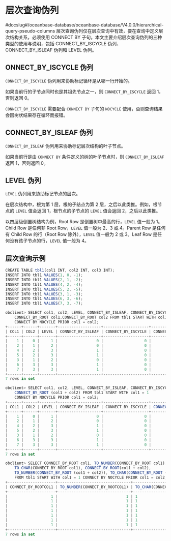 层次查询伪列 
===========================
#docslug#/oceanbase-database/oceanbase-database/V4.0.0/hierarchical-query-pseudo-columns
层次查询伪列仅在层次查询中有效，要在查询中定义层次结构关系，必须使用 CONNECT BY 子句。本文主要介绍层次查询伪列的三种类型的使用与说明，包括 CONNECT_BY_ISCYCLE 伪列、CONNECT_BY_ISLEAF 伪列和 LEVEL 伪列。

ONNECT_BY_ISCYCLE 伪列 
-----------------------------------------

`CONNECT_BY_ISCYCLE` 伪列用来协助标记循环是从哪一行开始的。

如果当前行的子节点同时也是其祖先节点之一，则 `CONNECT_BY_ISCYCLE` 返回 1，否则返回 0。

`CONNECT_BY_ISCYCLE` 需要配合 `CONNECT BY` 子句的 `NOCYCLE` 使用，否则查询结果会因树状结果存在循环而报错。

CONNECT_BY_ISLEAF 伪列 
-----------------------------------------

`CONNECT_BY_ISLEAF` 伪列用来协助标记层次结构的叶子节点。

如果当前行是由 `CONNECT BY` 条件定义的树的叶子节点时，则 `CONNECT_BY_ISLEAF` 返回 1，否则返回 0。

LEVEL 伪列 
-----------------------------

`LEVEL` 伪列用来协助标记节点的层次。

在层次结构中，根为第 1 层，根的子结点为第 2 层，之后以此类推。例如，根节点的 `LEVEL` 值会返回 1，根节点的子节点的 `LEVEL` 值会返回 2，之后以此类推。

以四层级倒置树结构为例，Root Row 是倒置树中最高的行，`LEVEL` 值一般为 1。Child Row 是任何非 Root Row，`LEVEL` 值一般为 2、3 或 4。Parent Row 是任何有 Child Row 的行（Root Row 除外），`LEVEL` 值一般为 2 或 3。Leaf Row 是任何没有孩子节点的行，`LEVEL` 值一般为 4。

层次查询示例 
---------------------------

```javascript
CREATE TABLE tbl1(col1 INT, col2 INT, col3 INT);
INSERT INTO tbl1 VALUES(1, 0, -1);
INSERT INTO tbl1 VALUES(2, 1, -2);
INSERT INTO tbl1 VALUES(4, 2, -4);
INSERT INTO tbl1 VALUES(5, 2, -5);
INSERT INTO tbl1 VALUES(3, 1, -3);
INSERT INTO tbl1 VALUES(6, 3, -6);
INSERT INTO tbl1 VALUES(7, 3, -7);

obclient> SELECT col1, col2, LEVEL, CONNECT_BY_ISLEAF, CONNECT_BY_ISCYCLE, 
    CONNECT_BY_ROOT col1,CONNECT_BY_ROOT col2 FROM tbl1 START WITH col1 = 1 
    CONNECT BY NOCYCLE PRIOR col1 = col2;
+------+------+-------+-------------------+--------------------+---------------------+---------------------+
| COL1 | COL2 | LEVEL | CONNECT_BY_ISLEAF | CONNECT_BY_ISCYCLE | CONNECT_BY_ROOTCOL1 | CONNECT_BY_ROOTCOL2 |
+------+------+-------+-------------------+--------------------+---------------------+---------------------+
|    1 |    0 |     1 |                 0 |                  0 |                   1 |                   0 |
|    2 |    1 |     2 |                 0 |                  0 |                   1 |                   0 |
|    4 |    2 |     3 |                 1 |                  0 |                   1 |                   0 |
|    5 |    2 |     3 |                 1 |                  0 |                   1 |                   0 |
|    3 |    1 |     2 |                 0 |                  0 |                   1 |                   0 |
|    6 |    3 |     3 |                 1 |                  0 |                   1 |                   0 |
|    7 |    3 |     3 |                 1 |                  0 |                   1 |                   0 |
+------+------+-------+-------------------+--------------------+---------------------+---------------------+
7 rows in set

obclient> SELECT col1, col2, LEVEL, CONNECT_BY_ISLEAF, CONNECT_BY_ISCYCLE, 
    CONNECT_BY_ROOT (col1 + col2) FROM tbl1 START WITH col1 = 1 
    CONNECT BY NOCYCLE PRIOR col1 = col2;
+------+------+-------+-------------------+--------------------+----------------------------+
| COL1 | COL2 | LEVEL | CONNECT_BY_ISLEAF | CONNECT_BY_ISCYCLE | CONNECT_BY_ROOT(COL1+COL2) |
+------+------+-------+-------------------+--------------------+----------------------------+
|    1 |    0 |     1 |                 0 |                  0 |                          1 |
|    2 |    1 |     2 |                 0 |                  0 |                          1 |
|    4 |    2 |     3 |                 1 |                  0 |                          1 |
|    5 |    2 |     3 |                 1 |                  0 |                          1 |
|    3 |    1 |     2 |                 0 |                  0 |                          1 |
|    6 |    3 |     3 |                 1 |                  0 |                          1 |
|    7 |    3 |     3 |                 1 |                  0 |                          1 |
+------+------+-------+-------------------+--------------------+----------------------------+
7 rows in set

obclient> SELECT CONNECT_BY_ROOT col1, TO_NUMBER(CONNECT_BY_ROOT col1), 
    TO_CHAR(CONNECT_BY_ROOT col1), CONNECT_BY_ROOT(col1 + col2),
    TO_NUMBER(CONNECT_BY_ROOT (col1 + col2)), TO_CHAR(CONNECT_BY_ROOT (col1 + col2))
    FROM tbl1 START WITH col1 = 1 CONNECT BY NOCYCLE PRIOR col1 = col2;
+---------------------+--------------------------------+------------------------------+----------------------------+---------------------------------------+-------------------------------------+
| CONNECT_BY_ROOTCOL1 | TO_NUMBER(CONNECT_BY_ROOTCOL1) | TO_CHAR(CONNECT_BY_ROOTCOL1) | CONNECT_BY_ROOT(COL1+COL2) | TO_NUMBER(CONNECT_BY_ROOT(COL1+COL2)) | TO_CHAR(CONNECT_BY_ROOT(COL1+COL2)) |
+---------------------+--------------------------------+------------------------------+----------------------------+---------------------------------------+-------------------------------------+
|                   1 |                              1 | 1                            |                          1 |                                     1 | 1                                   |
|                   1 |                              1 | 1                            |                          1 |                                     1 | 1                                   |
|                   1 |                              1 | 1                            |                          1 |                                     1 | 1                                   |
|                   1 |                              1 | 1                            |                          1 |                                     1 | 1                                   |
|                   1 |                              1 | 1                            |                          1 |                                     1 | 1                                   |
|                   1 |                              1 | 1                            |                          1 |                                     1 | 1                                   |
|                   1 |                              1 | 1                            |                          1 |                                     1 | 1                                   |
+---------------------+--------------------------------+------------------------------+----------------------------+---------------------------------------+-------------------------------------+
7 rows in set
```



